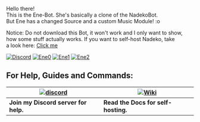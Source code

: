 Hello there!  
This is the Ene-Bot. She's basically a clone of the NadekoBot.   
But Ene has a changed Source and a custom Music Module! :o  
  
Notice: Do not download this Bot, it won't work and I only want to show,  
how some stuff actually works. If you want to self-host Nadeko, take  
a look here: [Click me](http://nadekobot.readthedocs.io/en/latest/#content)  

[![Discord](https://discordapp.com/api/guilds/284977269892448268/widget.png)](https://discord.gg/8kBW525)
[![Ene0](https://i.imgur.com/fFdUmKD.png)](https://discord.gg/8kBW525)
[![Ene1](https://i.imgur.com/opqiNVO.png)](http://bit.ly/InvEne)
[![Ene2](https://i.imgur.com/1XfvrNL.png)](https://discord.gg/8kBW525)

## For Help, Guides and Commands:

| [![discord](http://i.imgur.com/Cz1RWW6.png)](https://discord.gg/8kBW525) | [![Wiki](http://i.imgur.com/e8eaWS3.png)](http://enecmdlist.readthedocs.io/en/latest/) |
| --- | --- |
| **Join my Discord server for help.** | **Read the Docs for self-hosting.** |
